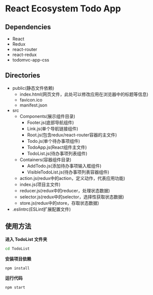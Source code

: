 # React Ecosystem Todo App

## Dependencies

* React
* Redux
* react-router
* react-redux
* todomvc-app-css

## Directories

* public(静态文件依赖)
  - index.html(网页文件，此处可以修改应用在浏览器中的标题等信息)
  - favicon.ico
  - manifest.json
* src
  - Components(展示组件目录)
    + Footer.js(底部导航组件)
    + Link.js(单个导航链接组件)
    + Root.js(包含redux/react-router容器的主文件)
    + Todo.js(单个待办事项组件)
    + TodoApp.js(React组件主文件)
    + TodoList.js(待办事项列表组件)
  - Containers(容器组件目录)
    + AddTodo.js(添加待办事项输入框组件)
    + VisibleTodoList.js(待办事项列表容器组件)
  - action.js(redux中的action，定义动作，代表应用功能)
  - index.js(项目主文件)
  - reducer.js(redux中的reducer，处理状态数据)
  - selector.js(redux中的selector，选择性获取状态数据)
  - store.js(redux中的store，存取状态数据)
* .eslintrc(ESLint扩展配置文件)

## 使用方法

**进入 TodoList 文件夹**

```bash
cd TodoList
```

**安装项目依赖**

```bash
npm install
```

**运行代码**

```bash
npm start
```

